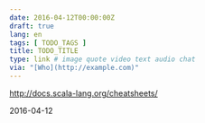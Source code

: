 ```yaml
---
date: 2016-04-12T00:00:00Z
draft: true
lang: en
tags: [ TODO_TAGS ]
title: TODO_TITLE
type: link # image quote video text audio chat
via: "[Who](http://example.com)"
---
```


<http://docs.scala-lang.org/cheatsheets/>

2016-04-12



